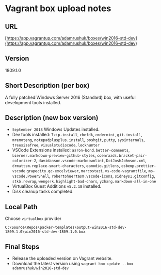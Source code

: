 # Vagrant box upload notes

## URL

[https://app.vagrantup.com/adamrushuk/boxes/win2016-std-dev](https://app.vagrantup.com/adamrushuk/boxes/win2016-std-dev)

## Version

1809.1.0

## Short Description (per box)

A fully patched Windows Server 2016 (Standard) box, with useful development tools installed.

## Description (new box version)

- `September 2018` Windows Updates installed.
- Dev tools installed:
`7zip.install`, 
`chefdk`, 
`cmdermini`, 
`git.install`, 
`mremoteng`, 
`notepadplusplus.install`, 
`poshgit`, 
`putty`, 
`sysinternals`, 
`treesizefree`, 
`visualstudiocode`, 
`lockhunter`
- VSCode Extensions installed: 
`aaron-bond.better-comments`, 
`bierner.markdown-preview-github-styles`, 
`coenraads.bracket-pair-colorizer-2`, 
`davidanson.vscode-markdownlint`, 
`DotJoshJohnson.xml`, 
`drmattsm.replace-smart-characters`, 
`eamodio.gitlens`, 
`esbenp.prettier-vscode`
`grapecity.gc-excelviewer`, 
`marcostazi.vs-code-vagrantfile`, 
`ms-vscode.PowerShell`, 
`robertohuertasm.vscode-icons`, 
`sidneys1.gitconfig`, 
`stkb.rewrap`, 
`wengerk.highlight-bad-chars`, 
`yzhang.markdown-all-in-one`
- VirtualBox Guest Additions `v5.2.18` installed.
- Disk cleanup tasks completed.

## Local Path

Choose `virtualbox` provider

`C:\Source\Repos\packer-templates\output-win2016-std-dev-1809.1.0\win2016-std-dev-1809.1.0.box`

## Final Steps

- Release the uploaded version on Vagrant website.
- Download the latest version using `vagrant box update --box adamrushuk/win2016-std-dev`

